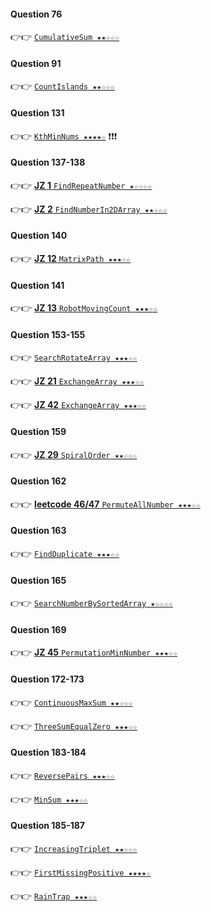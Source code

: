 #### Question 76

👉👉  [`CumulativeSum ★★☆☆☆`](https://github.com/jevishoo/algorithm_learning/blob/master/code/Array/CumulativeSum.java)

#### Question 91

👉👉  [`CountIslands ★★☆☆☆`](https://github.com/jevishoo/algorithm_learning/blob/master/code/Array/CountIslands.java)

#### Question 131

👉👉  [`KthMinNums ★★★★☆`](https://github.com/jevishoo/algorithm_learning/blob/master/code/Array/KthMinNums.java) ❗❗❗

#### Question 137-138

👉👉  [**JZ 1** `FindRepeatNumber ★☆☆☆☆`](https://github.com/jevishoo/algorithm_learning/blob/master/code/Array/FindRepeatNumber.java)

👉👉  [**JZ 2** `FindNumberIn2DArray ★★☆☆☆`](https://github.com/jevishoo/algorithm_learning/blob/master/code/Array/FindNumberIn2DArray.java)

#### Question 140

👉👉  [**JZ 12** `MatrixPath ★★★☆☆`](https://github.com/jevishoo/algorithm_learning/blob/master/code/Array/MatrixPath.java)

#### Question 141

👉👉  [**JZ 13** `RobotMovingCount ★★★☆☆`](https://github.com/jevishoo/algorithm_learning/blob/master/code/Array/RobotMovingCount.java)

#### Question 153-155

👉👉  [`SearchRotateArray ★★★☆☆`](https://github.com/jevishoo/algorithm_learning/blob/master/code/Array/SearchRotateArray.java)

👉👉  [**JZ 21** `ExchangeArray ★★★☆☆`](https://github.com/jevishoo/algorithm_learning/blob/master/code/Array/ExchangeArray.java)

👉👉  [**JZ 42** `ExchangeArray ★★★☆☆`](https://github.com/jevishoo/algorithm_learning/blob/master/code/Array/ExchangeArray.java)

#### Question 159

👉👉  [**JZ 29** `SpiralOrder ★★☆☆☆`](https://github.com/jevishoo/algorithm_learning/blob/master/code/Array/SpiralOrder.java)

#### Question 162

👉👉  [**leetcode 46/47** `PermuteAllNumber ★★★☆☆`](https://github.com/jevishoo/algorithm_learning/blob/master/code/Array/PermuteAllNumber.java)

#### Question 163

👉👉  [`FindDuplicate ★★★☆☆`](https://github.com/jevishoo/algorithm_learning/blob/master/code/Array/FindDuplicate.java)

#### Question 165

👉👉  [`SearchNumberBySortedArray ★☆☆☆☆`](https://github.com/jevishoo/algorithm_learning/blob/master/code/Array/SearchNumberBySortedArray.java)

#### Question 169

👉👉  [**JZ 45** `PermutationMinNumber ★★★☆☆`](https://github.com/jevishoo/algorithm_learning/blob/master/code/Array/PermutationMinNumber.java)

#### Question 172-173

👉👉  [`ContinuousMaxSum ★★☆☆☆`](https://github.com/jevishoo/algorithm_learning/blob/master/code/Array/ContinuousMaxSum.java)

👉👉  [`ThreeSumEqualZero ★★★☆☆`](https://github.com/jevishoo/algorithm_learning/blob/master/code/Array/ThreeSumEqualZero.java)

#### Question 183-184

👉👉  [`ReversePairs ★★★☆☆`](https://github.com/jevishoo/algorithm_learning/blob/master/code/Array/ReversePairs.java)

👉👉  [`MinSum ★★★☆☆`](https://github.com/jevishoo/algorithm_learning/blob/master/code/Array/MinSum.java)

#### Question 185-187

👉👉  [`IncreasingTriplet ★★☆☆☆`](https://github.com/jevishoo/algorithm_learning/blob/master/code/Array/IncreasingTriplet.java)

👉👉  [`FirstMissingPositive ★★★★☆`](https://github.com/jevishoo/algorithm_learning/blob/master/code/Array/FirstMissingPositive.java)

👉👉  [`RainTrap ★★★☆☆`](https://github.com/jevishoo/algorithm_learning/blob/master/code/Array/RainTrap.java)


